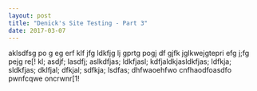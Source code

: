 ```yaml
---
layout: post
title: "Denick's Site Testing - Part 3"
date: 2017-03-07
---
```


aklsdfsg po g eg erf klf jfg ldkfjg lj gprtg pogj df gjfk jglkwejgtepri efg j;fg pejg re[! kl; asdjf; lasdfj; aslkdfjas; ldkfjasl; kdfjaldkjasldkfjas; ldfkja; sldkfjas; dklfjal; dfkjal; sdfkja; lsdfas; dhfwaoehfwo cnfhaodfoasdfo pwnfcqwe oncrwnr[1!